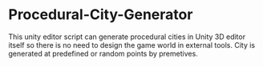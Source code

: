 # Procedural-City-Generator
This unity editor script can generate procedural cities in Unity 3D editor itself so there is no need to design the game world in external tools. City is generated at predefined or random points by premetives.
